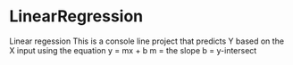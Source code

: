 # LinearRegression
Linear regession
 This is a console line project that predicts Y based on the X input using the equation y = mx + b
 m = the slope
 b = y-intersect
